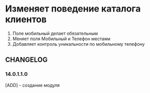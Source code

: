 # Изменяет поведение каталога клиентов

1. Поле мобильный делает обязательным 
2. Меняет поля Мобильный и Телефон местами
3. Добавляет контроль уникальности по мобильному телефону


## CHANGELOG
### 14.0.1.1.0
[ADD] - создание модуля